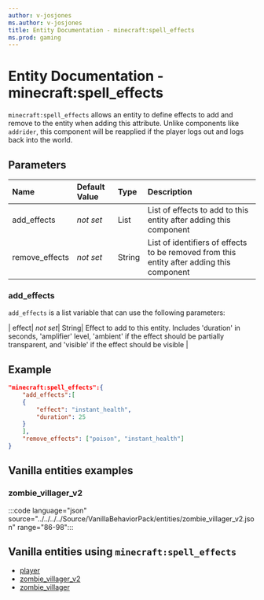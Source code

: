 ```yaml
---
author: v-josjones
ms.author: v-josjones
title: Entity Documentation - minecraft:spell_effects
ms.prod: gaming
---
```


# Entity Documentation - minecraft:spell_effects

`minecraft:spell_effects` allows an entity to define effects to add and remove to the entity when adding this attribute. Unlike components like `addrider`, this component will be reapplied if the player logs out and logs back into the world.

## Parameters

|Name |Default Value  |Type  |Description  |
|:----------|:----------|:----------|:----------|
|add_effects|*not set* | List|  List of effects to add to this entity after adding this component |
|remove_effects|*not set* | String|  List of identifiers of effects to be removed from this entity after adding this component |

### add_effects

`add_effects` is a list variable that can use the following parameters:

| effect| *not set*| String|  Effect to add to this entity. Includes 'duration' in seconds, 'amplifier' level, 'ambient' if the effect should be partially transparent, and 'visible' if the effect should be visible |

## Example

```json
"minecraft:spell_effects":{
    "add_effects":[
    {
        "effect": "instant_health",
        "duration": 25
    }
    ],
    "remove_effects": ["poison", "instant_health"]
}
```

## Vanilla entities examples

### zombie_villager_v2

:::code language="json" source="../../../../Source/VanillaBehaviorPack/entities/zombie_villager_v2.json" range="86-98":::

## Vanilla entities using `minecraft:spell_effects`

- [player](../../../../Source/VanillaBehaviorPack_Snippets/entities/player.md)
- [zombie_villager_v2](../../../../Source/VanillaBehaviorPack_Snippets/entities/zombie_villager_v2.md)
- [zombie_villager](../../../../Source/VanillaBehaviorPack_Snippets/entities/zombie_villager.md)
